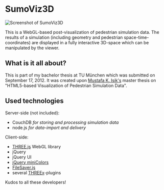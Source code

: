 # SumoViz3D

![Screenshot of SumoViz3D](https://raw.github.com/danielbuechele/SumoViz3D/master/screenshot.png)

This is a WebGL-based post-visualization of pedestrian simulation data. The results of a simulation (including geometry and pedestrian space-time-coordinates) are displayed in a fully interactive 3D-space which can be manipulated by the viewer.

## What is it all about?
This is part of my bachelor thesis at TU München which was submitted on September 17, 2012. It was created upon [Mustafa K. Isik's](https://github.com/codesurgeon/) master thesis on "HTML5-based Visualization of Pedestrian Simulation Data".

## Used technologies
Server-side (not included):

- CouchDB *for storing and processing simulation data*
- node.js *for data-import and delivery*

Client-side:

- [THREE.js](http://threejs.org) WebGL library
- jQuery
- jQuery UI
- [jQuery miniColors](https://github.com/claviska/jquery-miniColors/)
- [FileSaver.js](https://github.com/eligrey/FileSaver.js)
- several [THREEx](https://github.com/jeromeetienne/threex)-plugins

Kudos to all these developers!




